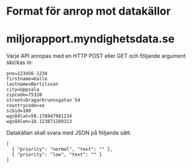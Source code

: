 # Format för anrop mot datakällor
# miljorapport.myndighetsdata.se

Varje API anropas med en HTTP POST eller GET och följande argument skickas in:

```
pno=123456-1234
firstname=Kalle
lastname=Bertilsson
city=Uppsala
zipcode=75320
street=Dragarbrunnsgatan 54
countrycode=se
scbid=180
wgs84lat=59.178947981234
wgs84lon=18.123871289313
```

Datakällan skall svara med JSON på följande sätt:

```
[
  { "priority": "normal", "text": "" },
  { "priority": "low", "text": "" }
]
```